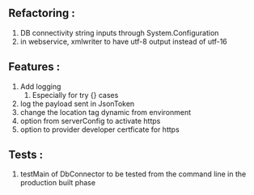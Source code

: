 ## Refactoring : 

1. DB connectivity string inputs through System.Configuration
1. in webservice, xmlwriter to have utf-8 output instead of utf-16  


## Features : 
1. Add logging 
    1. Especially for try {} cases
1. log the payload sent in JsonToken
1. change the location tag dynamic from environment
1. option from serverConfig to activate https
2. option to provider developer certficate for https

## Tests : 
1. testMain of DbConnector to be tested from the command line in the production built phase 